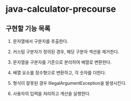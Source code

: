 # java-calculator-precourse

## 구현할 기능 목록

1. 문자열에서 구분자를 추출한다.

2. 커스텀 구분자가 정의된 경우, 해당 구분자 섹션을 제거한다.

3. 문자열을 구분자를 기준으로 분리하여 배열로 변환한다.

4. 배열 요소를 정수형으로 변환하고, 각 숫자를 더한다.

5. 형식이 잘못된 경우 IllegalArgumentException을 발생시킨다.

6. 사용자의 입력을 처리하고 계산을 실행한다.
